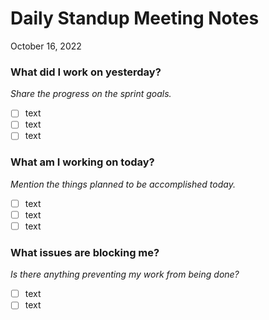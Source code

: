# Daily Standup Meeting Notes
October 16, 2022

### What did I work on yesterday?
*Share the progress on the sprint goals.*
- [ ] text
- [ ] text
- [ ] text 

### What am I working on today?
*Mention the things planned to be accomplished today.*
- [ ] text
- [ ] text
- [ ] text 

### What issues are blocking me?
*Is there anything preventing my work from being done?*
- [ ] text
- [ ] text